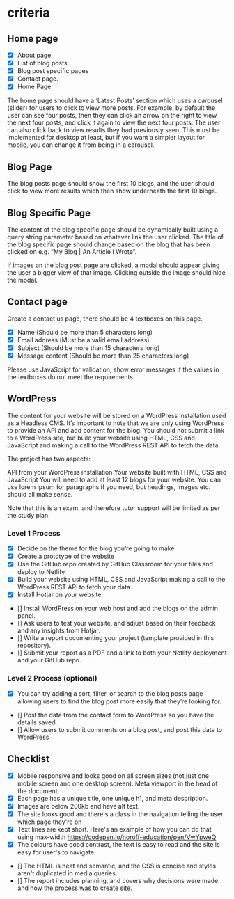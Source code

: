 # criteria

## Home page
- [x] About page
- [x] List of blog posts
- [x] Blog post specific pages
- [x] Contact page.
- [x] Home Page

The home page should have a ‘Latest Posts’ section which uses a carousel (slider) for users to click to view more
posts. For example, by default the user can see four posts, then they can click an arrow on the right to view the next
four posts, and click it again to view the next four posts. The user can also click back to view results they had
previously seen. This must be implemented for desktop at least, but if you want a simpler layout for mobile, you can 
change it from being in a carousel.

## Blog Page
The blog posts page should show the first 10 blogs, and the user should click to view more results which then show
underneath the first 10 blogs.

## Blog Specific Page
The content of the blog specific page should be dynamically built using a query string parameter based on whatever link
the user clicked. The title of the blog specific page should change based on the blog that has been clicked on e.g. 
“My Blog | An Article I Wrote”.

If images on the blog post page are clicked, a modal should appear giving the user a bigger view of that image. Clicking
outside the image should hide the modal.

## Contact page
Create a contact us page, there should be 4 textboxes on this page.

- [x] Name (Should be more than 5 characters long)
- [x] Email address (Must be a valid email address)
- [x] Subject (Should be more than 15 characters long)
- [x] Message content (Should be more than 25 characters long)

Please use JavaScript for validation, show error messages if the values in the textboxes do not meet the requirements.

## WordPress
The content for your website will be stored on a WordPress installation used as a Headless CMS. It’s important to note 
that we are only using WordPress to provide an API and add content for the blog. You should not submit a link to a 
WordPress site, but build your website using HTML, CSS and JavaScript and making a call to the WordPress REST API to 
fetch the data.

The project has two aspects:

API from your WordPress installation
Your website built with HTML, CSS and JavaScript
You will need to add at least 12 blogs for your website. You can use lorem ipsum for paragraphs if you need, but 
headings, images etc. should all make sense.

Note that this is an exam, and therefore tutor support will be limited as per the study plan.

### Level 1 Process
- [x] Decide on the theme for the blog you’re going to make
- [x] Create a prototype of the website
- [x] Use the GitHub repo created by GitHub Classroom for your files and deploy to Netlify
- [x] Build your website using HTML, CSS and JavaScript making a call to the WordPress REST API to fetch your data.
- [x] Install Hotjar on your website.
- [] Install WordPress on your web host and add the blogs on the admin panel.
- [] Ask users to test your website, and adjust based on their feedback and any insights from Hotjar.
- [] Write a report documenting your project (template provided in this repository).
- [] Submit your report as a PDF and a link to both your Netlify deployment and your GitHub repo.

### Level 2 Process (optional)
- [x] You can try adding a sort, filter, or search to the blog posts page allowing users to find the blog post more easily that they’re looking for.
- [] Post the data from the contact form to WordPress so you have the details saved.
- [] Allow users to submit comments on a blog post, and post this data to WordPress

## Checklist
- [x] Mobile responsive and looks good on all screen sizes (not just one mobile screen and one desktop screen). Meta viewport in the head of the document.
- [x] Each page has a unique title, one unique h1, and meta description.
- [x] Images are below 200kb and have alt text.
- [x] The site looks good and there's a class in the navigation telling the user which page they're on
- [x] Text lines are kept short. Here's an example of how you can do that using max-width https://codepen.io/noroff-education/pen/VwYpweQ
- [x] The colours have good contrast, the text is easy to read and the site is easy for user's to navigate.
- [] The HTML is neat and semantic, and the CSS is concise and styles aren't duplicated in media queries.
- [] The report includes planning, and covers why decisions were made and how the process was to create site.
